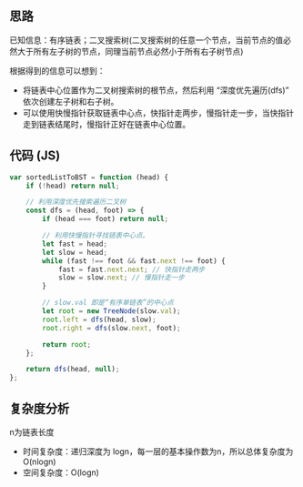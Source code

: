 ## 思路

已知信息：有序链表；二叉搜索树(二叉搜索树的任意一个节点，当前节点的值必然大于所有左子树的节点，同理当前节点必然小于所有右子树节点)

根据得到的信息可以想到：

* 将链表中心位置作为二叉树搜索树的根节点，然后利用 “深度优先遍历(dfs)” 依次创建左子树和右子树。
* 可以使用快慢指针获取链表中心点，快指针走两步，慢指针走一步，当快指针走到链表结尾时，慢指针正好在链表中心位置。

## 代码 (JS)

```JavaScript
var sortedListToBST = function (head) {
	if (!head) return null;

	// 利用深度优先搜索遍历二叉树
	const dfs = (head, foot) => {
		if (head === foot) return null;

		// 利用快慢指针寻找链表中心点。
		let fast = head;
		let slow = head;
		while (fast !== foot && fast.next !== foot) {
			fast = fast.next.next; // 快指针走两步
			slow = slow.next; // 慢指针走一步
		}

		// slow.val 即是“有序单链表”的中心点
		let root = new TreeNode(slow.val);
		root.left = dfs(head, slow);
		root.right = dfs(slow.next, foot);

		return root;
	};

	return dfs(head, null);
};
```

## 复杂度分析
n为链表长度
* 时间复杂度：递归深度为 logn，每一层的基本操作数为n，所以总体复杂度为 O(nlogn)
* 空间复杂度：O(logn) 